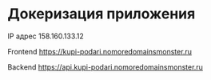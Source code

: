 # Докеризация приложения

IP адрес 158.160.133.12

Frontend https://kupi-podari.nomoredomainsmonster.ru

Backend https://api.kupi-podari.nomoredomainsmonster.ru
